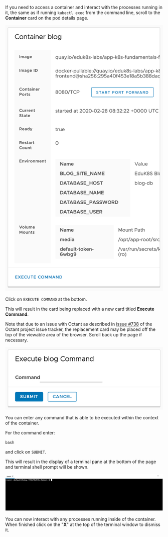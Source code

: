 If you need to access a container and interact with the processes running in it, the same as if running ``kubectl exec`` from the command line, scroll to the **Container** card on the pod details page.

![Pod Container](octant-pod-container.png)

Click on ``EXECUTE COMMAND`` at the bottom.

This will result in the card being replaced with a new card titled **Execute Command**.

<span class="fas fa-bug"></span> Note that due to an issue with Octant as described in [issue #738](https://github.com/vmware-tanzu/octant/issues/738) of the Octant project issue tracker, the replacement card may be placed off the top of the viewable area of the browser. Scroll back up the page if necessary.

![Pod Execute](octant-pod-execute.png)

You can enter any command that is able to be executed within the context of the container.

For the command enter:

```copy
bash
```

and click on ``SUBMIT``.

This will result in the display of a terminal pane at the bottom of the page and terminal shell prompt will be shown.

![Pod Terminal](octant-pod-terminal.png)

You can now interact with any processes running inside of the container. When finished click on the "**X**" at the top of the terminal window to dismiss it.
